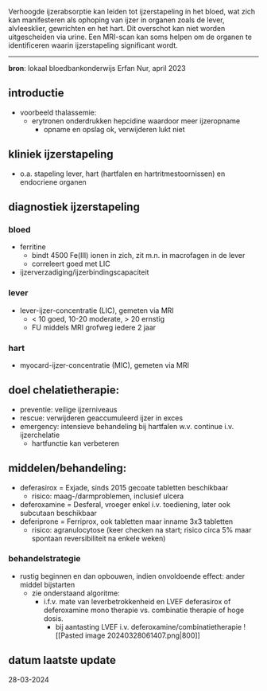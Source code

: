 Verhoogde ijzerabsorptie kan leiden tot ijzerstapeling in het bloed, wat zich kan manifesteren als ophoping van ijzer in organen zoals de lever, alvleesklier, gewrichten en het hart. Dit overschot kan niet worden uitgescheiden via urine. Een MRI-scan kan soms helpen om de organen te identificeren waarin ijzerstapeling significant wordt.
___
**bron**: lokaal bloedbankonderwijs Erfan Nur, april 2023
## introductie
- voorbeeld thalassemie:
	- erytronen onderdrukken hepcidine waardoor meer ijzeropname
		- opname en opslag ok, verwijderen lukt niet
## kliniek ijzerstapeling
- o.a. stapeling lever, hart (hartfalen en hartritmestoornissen) en endocriene organen
## diagnostiek ijzerstapeling
### bloed
- ferritine
	- bindt 4500 Fe(III) ionen in zich, zit m.n. in macrofagen in de lever
	- correleert goed met LIC
- ijzerverzadiging/ijzerbindingscapaciteit
### lever
- lever-ijzer-concentratie (LIC), gemeten via MRI
	- \< 10 goed, 10-20 moderate, > 20 ernstig
	- FU middels MRI grofweg iedere 2 jaar
### hart
- myocard-ijzer-concentratie (MIC), gemeten via MRI
## doel chelatietherapie:
- preventie: veilige ijzerniveaus
- rescue: verwijderen geaccumuleerd ijzer in exces
- emergency: intensieve behandeling bij hartfalen w.v. continue i.v. ijzerchelatie
	- hartfunctie kan verbeteren
## middelen/behandeling:
-  deferasirox = Exjade, sinds 2015 gecoate tabletten beschikbaar
	- risico: maag-/darmproblemen, inclusief ulcera
- deferoxamine = Desferal, vroeger enkel i.v. toediening, later ook subcutaan beschikbaar
- deferiprone = Ferriprox, ook tabletten maar inname 3x3 tabletten
	- risico: agranulocytose (keer checken na start; risico circa 5% maar spontaan reversibiliteit na enkele weken)
### behandelstrategie
- rustig beginnen en dan opbouwen, indien onvoldoende effect: ander middel bijstarten
	- zie onderstaand algoritme:
		- i.f.v. mate van leverbetrokkenheid en LVEF deferasirox of deferoxamine mono therapie vs. combinatie therapie of hoge dosis. 
			- bij aantasting LVEF i.v. deferoxamine/combinatietherapie
![[Pasted image 20240328061407.png|800]]
## datum laatste update
28-03-2024